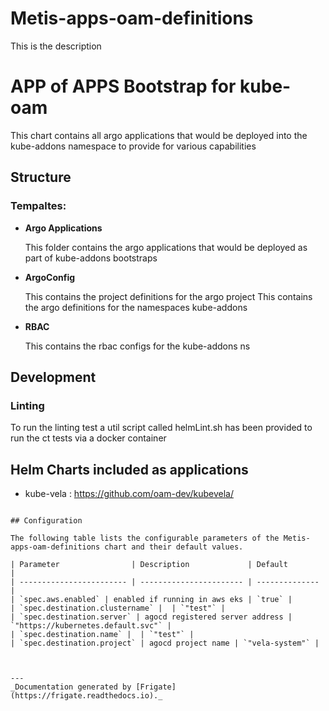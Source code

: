 
Metis-apps-oam-definitions
===========

This is the description


# APP of APPS Bootstrap for kube-oam

This chart contains all argo applications that would be deployed into the kube-addons namespace to provide for various
capabilities

## Structure

### **Tempaltes:**


- **Argo Applications**

    This folder contains the argo applications that would be deployed as part of kube-addons bootstraps

- **ArgoConfig**

    This contains the project definitions  for the argo project
    This  contains the argo definitions for the namespaces kube-addons

- **RBAC**

    This contains the rbac configs for the kube-addons ns

## Development
### Linting
To run the linting test a util script called helmLint.sh has been provided to run the ct tests via a docker container

## Helm Charts included as applications
 - kube-vela   : https://github.com/oam-dev/kubevela/



```

## Configuration

The following table lists the configurable parameters of the Metis-apps-oam-definitions chart and their default values.

| Parameter                | Description             | Default        |
| ------------------------ | ----------------------- | -------------- |
| `spec.aws.enabled` | enabled if running in aws eks | `true` |
| `spec.destination.clustername` |  | `"test"` |
| `spec.destination.server` | agocd registered server address | `"https://kubernetes.default.svc"` |
| `spec.destination.name` |  | `"test"` |
| `spec.destination.project` | agocd project name | `"vela-system"` |



---
_Documentation generated by [Frigate](https://frigate.readthedocs.io)._

